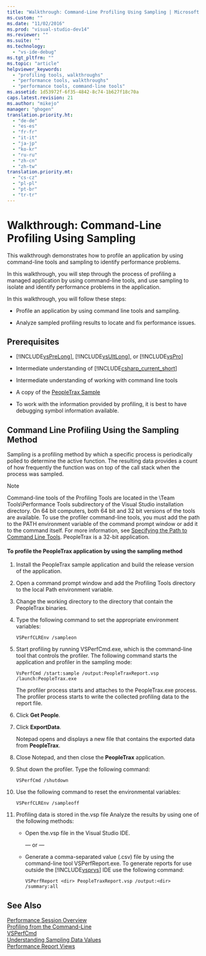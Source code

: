 ```yaml
---
title: "Walkthrough: Command-Line Profiling Using Sampling | Microsoft Docs"
ms.custom: ""
ms.date: "11/02/2016"
ms.prod: "visual-studio-dev14"
ms.reviewer: ""
ms.suite: ""
ms.technology: 
  - "vs-ide-debug"
ms.tgt_pltfrm: ""
ms.topic: "article"
helpviewer_keywords: 
  - "profiling tools, walkthroughs"
  - "performance tools, walkthroughs"
  - "performance tools, command-line tools"
ms.assetid: 1d53972f-6f35-4842-8c74-1b627f18c70a
caps.latest.revision: 21
ms.author: "mikejo"
manager: "ghogen"
translation.priority.ht: 
  - "de-de"
  - "es-es"
  - "fr-fr"
  - "it-it"
  - "ja-jp"
  - "ko-kr"
  - "ru-ru"
  - "zh-cn"
  - "zh-tw"
translation.priority.mt: 
  - "cs-cz"
  - "pl-pl"
  - "pt-br"
  - "tr-tr"
---
```

# Walkthrough: Command-Line Profiling Using Sampling
This walkthrough demonstrates how to profile an application by using command-line tools and sampling to identify performance problems.  
  
 In this walkthrough, you will step through the process of profiling a managed application by using command-line tools, and use sampling to isolate and identify performance problems in the application.  
  
 In this walkthrough, you will follow these steps:  
  
-   Profile an application by using command line tools and sampling.  
  
-   Analyze sampled profiling results to locate and fix performance issues.  
  
## Prerequisites  
  
-   [!INCLUDE[vsPreLong](../code-quality/includes/vsprelong_md.md)], [!INCLUDE[vsUltLong](../code-quality/includes/vsultlong_md.md)], or [!INCLUDE[vsPro](../code-quality/includes/vspro_md.md)]  
  
-   Intermediate understanding of [!INCLUDE[csharp_current_short](../misc/includes/csharp_current_short_md.md)]  
  
-   Intermediate understanding of working with command line tools  
  
-   A copy of the [PeopleTrax Sample](../profiling/peopletrax-sample-profiling-tools.md)  
  
-   To work with the information provided by profiling, it is best to have debugging symbol information available.  
  
## Command Line Profiling Using the Sampling Method  
 Sampling is a profiling method by which a specific process is periodically polled to determine the active function. The resulting data provides a count of how frequently the function was on top of the call stack when the process was sampled.  
  
> [!NOTE]
>  Command-line tools of the Profiling Tools are located in the \Team Tools\Performance Tools subdirectory of the Visual Studio installation directory. On 64 bit computers, both 64 bit and 32 bit versions of the tools are available. To use the profiler command-line tools, you must add the path to the PATH environment variable of the command prompt window or add it to the command itself. For more information, see [Specifying the Path to Command Line Tools](../profiling/specifying-the-path-to-profiling-tools-command-line-tools.md). PeopleTrax is a 32-bit application.  
  
#### To profile the PeopleTrax application by using the sampling method  
  
1.  Install the PeopleTrax sample application and build the release version of the application.  
  
2.  Open a command prompt window and add the Profiling Tools directory to the local Path environment variable.  
  
3.  Change the working directory to the directory that contain the PeopleTrax binaries.  
  
4.  Type the following command to set the appropriate environment variables:  
  
    ```  
    VSPerfCLREnv /sampleon  
    ```  
  
5.  Start profiling by running VSPerfCmd.exe, which is the command-line tool that controls the profiler. The following command starts the application and profiler in the sampling mode:  
  
    ```  
    VsPerfCmd /start:sample /output:PeopleTraxReport.vsp /launch:PeopleTrax.exe  
    ```  
  
     The profiler process starts and attaches to the PeopleTrax.exe process. The profiler process starts to write the collected profiling data to the report file.  
  
6.  Click **Get People**.  
  
7.  Click **ExportData**.  
  
     Notepad opens and displays a new file that contains the exported data from **PeopleTrax**.  
  
8.  Close Notepad, and then close the **PeopleTrax** application.  
  
9. Shut down the profiler. Type the following command:  
  
    ```  
    VSPerfCmd /shutdown  
    ```  
  
10. Use the following command to reset the environmental variables:  
  
    ```  
    VSPerfCLREnv /sampleoff  
    ```  
  
11. Profiling data is stored in the.vsp file Analyze the results by using one of the following methods:  
  
    -   Open the.vsp file in the Visual Studio IDE.  
  
         — or —  
  
    -   Generate a comma-separated value (.csv) file by using the command-line tool VSPerfReport.exe. To generate reports for use outside the [!INCLUDE[vsprvs](../code-quality/includes/vsprvs_md.md)] IDE use the following command:  
  
        ```  
        VSPerfReport <dir> PeopleTraxReport.vsp /output:<dir> /summary:all  
        ```  
  
## See Also  
 [Performance Session Overview](../profiling/performance-session-overview.md)   
 [Profiling from the Command-Line](../profiling/using-the-profiling-tools-from-the-command-line.md)   
 [VSPerfCmd](../profiling/vsperfcmd.md)   
 [Understanding Sampling Data Values](../profiling/understanding-sampling-data-values.md)   
 [Performance Report Views](../profiling/performance-report-views.md)